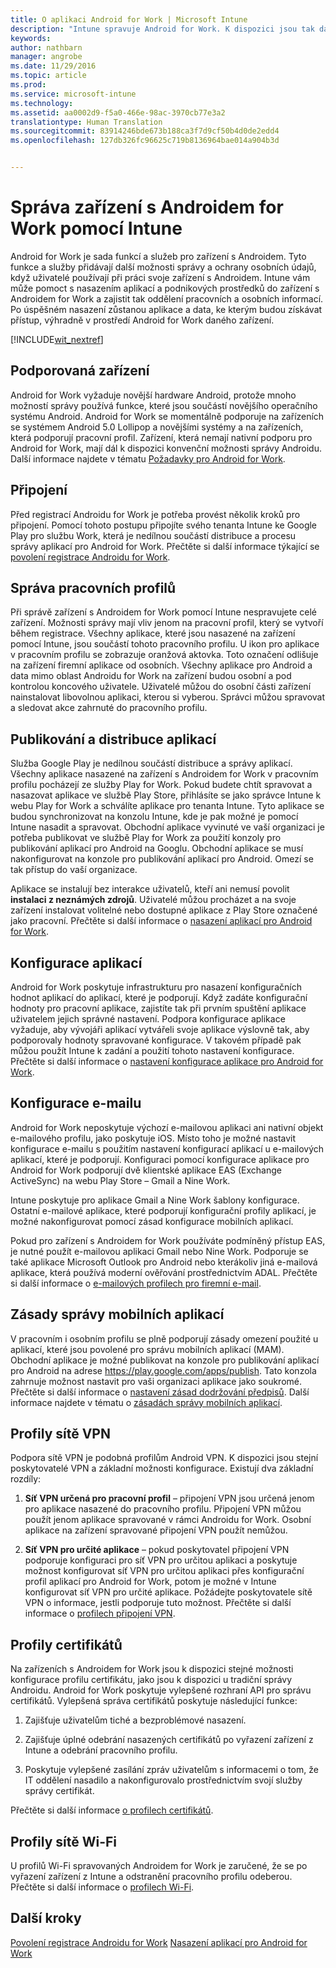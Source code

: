 ```yaml
---
title: O aplikaci Android for Work | Microsoft Intune
description: "Intune spravuje Android for Work. K dispozici jsou tak další možnosti správy a ochrany osobních údajů, když uživatelé používají při práci svoje zařízení s Androidem."
keywords: 
author: nathbarn
manager: angrobe
ms.date: 11/29/2016
ms.topic: article
ms.prod: 
ms.service: microsoft-intune
ms.technology: 
ms.assetid: aa0002d9-f5a0-466e-98ac-3970cb77e3a2
translationtype: Human Translation
ms.sourcegitcommit: 83914246bde673b188ca3f7d9cf50b4d0de2edd4
ms.openlocfilehash: 127db326fc96625c719b8136964bae014a904b3d


---
```


# <a name="manage-android-for-work-devices-with-intune"></a>Správa zařízení s Androidem for Work pomocí Intune

Android for Work je sada funkcí a služeb pro zařízení s Androidem. Tyto funkce a služby přidávají další možnosti správy a ochrany osobních údajů, když uživatelé používají při práci svoje zařízení s Androidem. Intune vám může pomoct s nasazením aplikací a podnikových prostředků do zařízení s Androidem for Work a zajistit tak oddělení pracovních a osobních informací. Po úspěšném nasazení zůstanou aplikace a data, ke kterým budou získávat přístup, výhradně v prostředí Android for Work daného zařízení.

[!INCLUDE[wit_nextref](../includes/afw_rollout_disclaimer.md)]

## <a name="supported-devices"></a>Podporovaná zařízení

Android for Work vyžaduje novější hardware Android, protože mnoho možností správy používá funkce, které jsou součástí novějšího operačního systému Android. Android for Work se momentálně podporuje na zařízeních se systémem Android 5.0 Lollipop a novějšími systémy a na zařízeních, která podporují pracovní profil. Zařízení, která nemají nativní podporu pro Android for Work, mají dál k dispozici konvenční možnosti správy Androidu. Další informace najdete v tématu [Požadavky pro Android for Work](https://support.google.com/work/android/answer/6174145?hl=en&ref_topic=6151012).

## <a name="onboarding"></a>Připojení

Před registrací Androidu for Work je potřeba provést několik kroků pro připojení. Pomocí tohoto postupu připojíte svého tenanta Intune ke Google Play pro službu Work, která je nedílnou součástí distribuce a procesu správy aplikací pro Android for Work. Přečtěte si další informace týkající se [povolení registrace Androidu for Work](https://docs.microsoft.com/en-us/intune/deploy-use/set-up-android-for-work).

## <a name="work-profile-management"></a>Správa pracovních profilů

Při správě zařízení s Androidem for Work pomocí Intune nespravujete celé zařízení. Možnosti správy mají vliv jenom na pracovní profil, který se vytvoří během registrace. Všechny aplikace, které jsou nasazené na zařízení pomocí Intune, jsou součástí tohoto pracovního profilu. U ikon pro aplikace v pracovním profilu se zobrazuje oranžová aktovka. Toto označení odlišuje na zařízení firemní aplikace od osobních. Všechny aplikace pro Android a data mimo oblast Androidu for Work na zařízení budou osobní a pod kontrolou koncového uživatele. Uživatelé můžou do osobní části zařízení nainstalovat libovolnou aplikaci, kterou si vyberou. Správci můžou spravovat a sledovat akce zahrnuté do pracovního profilu.

## <a name="app-publishing-and-distribution"></a>Publikování a distribuce aplikací

Služba Google Play je nedílnou součástí distribuce a správy aplikací. Všechny aplikace nasazené na zařízení s Androidem for Work v pracovním profilu pocházejí ze služby Play for Work. Pokud budete chtít spravovat a nasazovat aplikace ve službě Play Store, přihlásíte se jako správce Intune k webu Play for Work a schválíte aplikace pro tenanta Intune. Tyto aplikace se budou synchronizovat na konzolu Intune, kde je pak možné je pomocí Intune nasadit a spravovat. Obchodní aplikace vyvinuté ve vaší organizaci je potřeba publikovat ve službě Play for Work za použití konzoly pro publikování aplikací pro Android na Googlu. Obchodní aplikace se musí nakonfigurovat na konzole pro publikování aplikací pro Android. Omezí se tak přístup do vaší organizace.

Aplikace se instalují bez interakce uživatelů, kteří ani nemusí povolit **instalaci z neznámých zdrojů**. Uživatelé můžou procházet a na svoje zařízení instalovat volitelné nebo dostupné aplikace z Play Store označené jako pracovní. Přečtěte si další informace o [nasazení aplikací pro Android for Work](https://docs.microsoft.com/en-us/intune/deploy-use/android-for-work-apps).

## <a name="app-configuration"></a>Konfigurace aplikací

Android for Work poskytuje infrastrukturu pro nasazení konfiguračních hodnot aplikací do aplikací, které je podporují. Když zadáte konfigurační hodnoty pro pracovní aplikace, zajistíte tak při prvním spuštění aplikace uživatelem jejich správné nastavení. Podpora konfigurace aplikace vyžaduje, aby vývojáři aplikací vytvářeli svoje aplikace výslovně tak, aby podporovaly hodnoty spravované konfigurace. V takovém případě pak můžou použít Intune k zadání a použití tohoto nastavení konfigurace. Přečtěte si další informace o [nastavení konfigurace aplikace pro Android for Work](afw-app-configuration-policy.md).

## <a name="email-configuration"></a>Konfigurace e-mailu

Android for Work neposkytuje výchozí e-mailovou aplikaci ani nativní objekt e-mailového profilu, jako poskytuje iOS. Místo toho je možné nastavit konfigurace e-mailu s použitím nastavení konfigurací aplikací u e-mailových aplikací, které je podporují. Konfiguraci pomocí konfigurace aplikace pro Android for Work podporují dvě klientské aplikace EAS (Exchange ActiveSync) na webu Play Store – Gmail a Nine Work.

Intune poskytuje pro aplikace Gmail a Nine Work šablony konfigurace. Ostatní e-mailové aplikace, které podporují konfigurační profily aplikací, je možné nakonfigurovat pomocí zásad konfigurace mobilních aplikací.

Pokud pro zařízení s Androidem for Work používáte podmíněný přístup EAS, je nutné použít e-mailovou aplikaci Gmail nebo Nine Work. Podporuje se také aplikace Microsoft Outlook pro Android nebo kterákoliv jiná e-mailová aplikace, která používá moderní ověřování prostřednictvím ADAL. Přečtěte si další informace o [e-mailových profilech pro firemní e-mail](configure-access-to-corporate-email-using-email-profiles-with-microsoft-intune.md).

## <a name="mobile-app-management-policies"></a>Zásady správy mobilních aplikací

V pracovním i osobním profilu se plně podporují zásady omezení použité u aplikací, které jsou povolené pro správu mobilních aplikací (MAM). Obchodní aplikace je možné publikovat na konzole pro publikování aplikací pro Android na adrese https://play.google.com/apps/publish. Tato konzola zahrnuje možnost nastavit pro vaši organizaci aplikace jako soukromé. Přečtěte si další informace o [nastavení zásad dodržování předpisů](afw-compliance-policy-settings-in-microsoft-intune.md). Další informace najdete v tématu o [zásadách správy mobilních aplikací](protect-app-data-using-mobile-app-management-policies-with-microsoft-intune.md).

## <a name="vpn-profiles"></a>Profily sítě VPN

Podpora sítě VPN je podobná profilům Android VPN. K dispozici jsou stejní poskytovatelé VPN a základní možnosti konfigurace. Existují dva základní rozdíly:

1.  **Síť VPN určená pro pracovní profil** – připojení VPN jsou určená jenom pro aplikace nasazené do pracovního profilu. Připojení VPN můžou použít jenom aplikace spravované v rámci Androidu for Work. Osobní aplikace na zařízení spravované připojení VPN použít nemůžou.

2.  **Síť VPN pro určité aplikace** – pokud poskytovatel připojení VPN podporuje konfiguraci pro síť VPN pro určitou aplikaci a poskytuje možnost konfigurovat síť VPN pro určitou aplikaci přes konfigurační profil aplikací pro Android for Work, potom je možné v Intune konfigurovat síť VPN pro určité aplikace. Požádejte poskytovatele sítě VPN o informace, jestli podporuje tuto možnost. Přečtěte si další informace o [profilech připojení VPN](vpn-connections-in-microsoft-intune.md).

## <a name="certificate-profiles"></a>Profily certifikátů

Na zařízeních s Androidem for Work jsou k dispozici stejné možnosti konfigurace profilu certifikátu, jako jsou k dispozici u tradiční správy Androidu. Android for Work poskytuje vylepšené rozhraní API pro správu certifikátů. Vylepšená správa certifikátů poskytuje následující funkce:

1.  Zajišťuje uživatelům tiché a bezproblémové nasazení.

2.  Zajišťuje úplné odebrání nasazených certifikátů po vyřazení zařízení z Intune a odebrání pracovního profilu.

3.  Poskytuje vylepšené zasílání zpráv uživatelům s informacemi o tom, že IT oddělení nasadilo a nakonfigurovalo prostřednictvím svojí služby správy certifikát.

Přečtěte si další informace [o profilech certifikátů](secure-resource-access-with-certificate-profiles.md).

## <a name="wi-fi-profiles"></a>Profily sítě Wi-Fi

U profilů Wi-Fi spravovaných Androidem for Work je zaručené, že se po vyřazení zařízení z Intune a odstranění pracovního profilu odeberou. Přečtěte si další informace o [profilech Wi-Fi](wi-fi-connections-in-microsoft-intune.md).

## <a name="next-steps"></a>Další kroky
[Povolení registrace Androidu for Work](https://docs.microsoft.com/en-us/intune/deploy-use/set-up-android-for-work)
[Nasazení aplikací pro Android for Work](https://docs.microsoft.com/en-us/intune/deploy-use/android-for-work-apps)



<!--HONumber=Nov16_HO5-->


